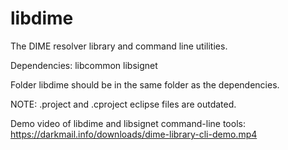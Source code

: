 libdime
=======

The DIME resolver library and command line utilities.

Dependencies:
libcommon
libsignet

Folder libdime should be in the same folder as the dependencies.


NOTE: .project and .cproject eclipse files are outdated.

Demo video of libdime and libsignet command-line tools: https://darkmail.info/downloads/dime-library-cli-demo.mp4
